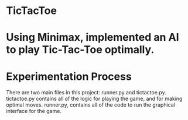 # TicTacToe
# Using Minimax, implemented an AI to play Tic-Tac-Toe optimally.

# Experimentation Process
There are two main files in this project: runner.py and tictactoe.py. tictactoe.py contains all of the logic for playing the game, and for making optimal moves. runner.py, contains all of the code to run the graphical interface for the game.
 
